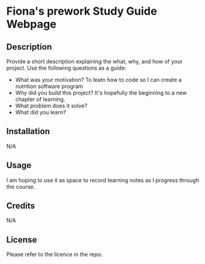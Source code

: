 # Fiona's prework Study Guide Webpage

## Description

Provide a short description explaining the what, why, and how of your project. Use the following questions as a guide:

- What was your motivation? To leatn how to code so I can create a nutrition software program
- Why did you build this project? It's hopefully the beginning to a new chapter of learning.
- What problem does it solve?
- What did you learn?



## Installation

N/A

## Usage

I am hoping to use it as space to record learning notes as I progress through the course.



## Credits

N/A

## License

Please refer to the licence in the repo.
